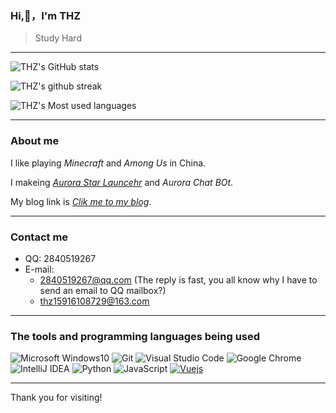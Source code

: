 ### Hi,👋，I'm THZ
> Study Hard
----
![THZ's GitHub stats](https://github-readme-stats.vercel.app/api?username=FranklinCN&show_icons=true&theme=tokyonight)

![THZ's github streak](https://github-readme-streak-stats.herokuapp.com/?user=FranklinCN&layout=compact&hide_border=true&langs_count=10&theme=tokyonight)

![THZ's Most used languages](https://github-readme-stats.vercel.app/api/top-langs/?username=FranklinCN&layout=compact&hide_border=true&langs_count=10&theme=tokyonight)

----
### About me
I like playing *Minecraft* and *Among Us* in China.

I makeing *[Aurora Star Launcehr](https://asl.thzstudent.top)* and *Aurora Chat BOt*.

My blog link is *[Clik me to my blog](https://thzstudent.top)*.

---
### Contact me
- QQ: 2840519267
- E-mail: 
  - 2840519267@qq.com (The reply is fast, you all know why I have to send an email to QQ mailbox?)
  - thz15916108729@163.com
----
### The tools and programming languages being used
![Microsoft Windows10](https://img.shields.io/badge/Windows-10-2376bc?style=flat-square&logo=windows&logoColor=ffffff)
![Git](https://img.shields.io/badge/Git-F05032?style=flat-square&logo=Git&logoColor=white)
![Visual Studio Code](https://img.shields.io/badge/Visual_Studio_Code-007ACC?style=flat-square&logo=Visual-Studio-Code&logoColor=white)
![Google Chrome](https://img.shields.io/badge/Google_Chrome-0078D7?style=flat-square&logo=Google-Chrome&logoColor=white)
![IntelliJ IDEA](https://img.shields.io/badge/-IntelliJ%20IDEA-000000.svg?logo=intellijidea&style=flat-square)
![Python](https://img.shields.io/badge/Python-3776AB?style=flat-square&logo=Python&logoColor=white)
![JavaScript](https://img.shields.io/badge/JavaScript-F7DF1E?style=flat-square&logo=JavaScript&logoColor=white)
[![Vuejs](https://img.shields.io/badge/-Vue.js-4fc08d?style=flat-square&logo=vue.js&logoColor=ffffff)](https://vuejs.org/)

----

Thank you for visiting!
